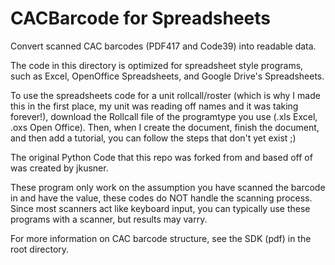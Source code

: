 # CACBarcode for Spreadsheets
Convert scanned CAC barcodes (PDF417 and Code39) into readable data.

The code in this directory is optimized for spreadsheet style programs, such as Excel, OpenOffice Spreadsheets, and Google Drive's Spreadsheets.

To use the spreadsheets code for a unit rollcall/roster (which is why I made this in the first place, my unit was reading off names and it was taking forever!), download the Rollcall file of the programtype you use (.xls Excel, .oxs Open Office). Then, when I create the document, finish the document, and then add a tutorial, you can follow the steps that don't yet exist ;)

The original Python Code that this repo was forked from and based off of was created by jkusner.

These program only work on the assumption you have scanned the barcode in and have the value, these codes do NOT handle the scanning process. Since most scanners act like keyboard input, you can typically use these programs with a scanner, but results may varry.

For more information on CAC barcode structure, see the SDK (pdf) in the root directory.

